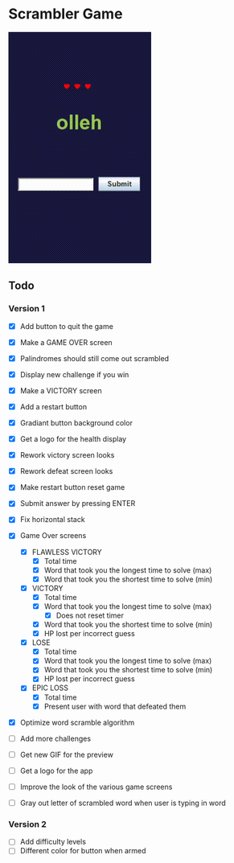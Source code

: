 # Scrambler Game

![example of how the project looks in action!](fail.gif)

## Todo

### Version 1
- [x] Add button to quit the game
- [x] Make a GAME OVER screen
- [X] Palindromes should still come out scrambled
- [X] Display new challenge if you win
- [x] Make a VICTORY screen
- [x] Add a restart button
- [x] Gradiant button background color
- [x] Get a logo for the health display
- [X] Rework victory screen looks
- [X] Rework defeat screen looks
- [X] Make restart button reset game
- [X] Submit answer by pressing ENTER
- [X] Fix horizontal stack
- [X] Game Over screens
  - [X] FLAWLESS VICTORY
    - [X] Total time
    - [X] Word that took you the longest time to solve (max)
    - [X] Word that took you the shortest time to solve (min)
  - [X] VICTORY
    - [X] Total time
    - [X] Word that took you the longest time to solve (max)
      - [X] Does not reset timer
    - [X] Word that took you the shortest time to solve (min)
    - [X] HP lost per incorrect guess
  - [X] LOSE
    - [X] Total time
    - [X] Word that took you the longest time to solve (max)
    - [X] Word that took you the shortest time to solve (min)
    - [X] HP lost per incorrect guess
  - [X] EPIC LOSS
    - [X] Total time
    - [X] Present user with word that defeated them
- [X] Optimize word scramble algorithm
- [ ] Add more challenges
- [ ] Get new GIF for the preview
- [ ] Get a logo for the app
- [ ] Improve the look of the various game screens
- [ ] Gray out letter of scrambled word when user is typing in word


### Version 2
- [ ] Add difficulty levels
- [ ] Different color for button when armed
